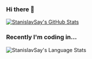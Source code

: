 ### Hi there 👋

<!--
**stanislavsay/stanislavsay** is a ✨ _special_ ✨ repository because its `README.md` (this file) appears on your GitHub profile.

Here are some ideas to get you started:

- 🔭 I’m currently working on ...
- 🌱 I’m currently learning ...
- 👯 I’m looking to collaborate on ...
- 🤔 I’m looking for help with ...
- 💬 Ask me about ...
- 📫 How to reach me: ...
- 😄 Pronouns: ...
- ⚡ Fun fact: ...
-->
<a href="https://github.com/stanislavsay">
  <img src="https://github-readme-stats.vercel.app/api?username=stanislavsay&show_icons=true&theme=vue" alt="StanislavSay's GitHub Stats" />
</a>

### Recently I'm coding in...

<img src="https://wakatime.com/share/@StanislavSay/3631bc0a-9140-40c0-bb0f-f5e74b7590a9.svg" alt="StanislavSay's Language Stats" />
